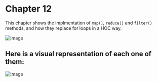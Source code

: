 # Chapter 12 

This chapter shows the implmentation of `map()`, `reduce()` and `filter()` methods, and how they replace for loops in a HOC way. 

![image](https://github.com/user-attachments/assets/b9c72528-e8bb-4a53-b827-2225afbf9efb)


## Here is a visual representation of each one of them:

![image](https://github.com/user-attachments/assets/f41b5924-52c2-41e9-bd76-cba9c294a957)
